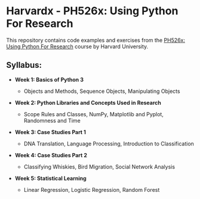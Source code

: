 # Harvardx - PH526x: Using Python For Research

This repository contains code examples and exercises from the [PH526x: Using Python For Research](https://www.edx.org/course/using-python-for-research) course by Harvard University.

## Syllabus:

- **Week 1: Basics of Python 3** <br/>
  - Objects and Methods, Sequence Objects, Manipulating Objects
  
- **Week 2: Python Libraries and Concepts Used in Research** <br/>
  - Scope Rules and Classes, NumPy, Matplotlib and Pyplot, Randomness and Time
 
- **Week 3: Case Studies Part 1** <br/>
  - DNA Translation, Language Processing, Introduction to Classification
 
- **Week 4: Case Studies Part 2** <br/>
  - Classifying Whiskies, Bird Migration, Social Network Analysis
 
- **Week 5: Statistical Learning** <br/>
  - Linear Regression, Logistic Regression, Random Forest
